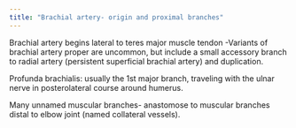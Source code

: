 ```yaml
---
title: "Brachial artery- origin and proximal branches"
---
```

Brachial artery begins lateral to teres major muscle tendon
-Variants of brachial artery proper are uncommon, but include a small accessory branch to radial artery (persistent superficial brachial artery) and duplication.

Profunda brachialis: usually the 1st major branch, traveling with the ulnar nerve in posterolateral course around humerus.

Many unnamed muscular branches- anastomose to muscular branches distal to elbow joint (named collateral vessels).

